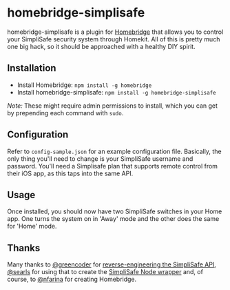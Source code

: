 # homebridge-simplisafe
homebridge-simplisafe is a plugin for [Homebridge](https://github.com/nfarina/homebridge) that allows you to control your SimpliSafe security system through Homekit. All of this is pretty much one big hack, so it should be approached with a healthy DIY spirit. 

## Installation

- Install Homebridge: `npm install -g homebridge`
- Install homebridge-simplisafe: `npm install -g homebridge-simplisafe`

*Note:* These might require admin permissions to install, which you can get by prepending each command with `sudo`.

## Configuration 

Refer to `config-sample.json` for an example configuration file. Basically, the only thing you'll need to change is your SimpliSafe username and password. You'll need a Simplisafe plan that supports remote control from their iOS app, as this taps into the same API.

## Usage

Once installed, you should now have two SimpliSafe switches in your Home app. One turns the system on in 'Away' mode and the other does the same for 'Home' mode. 

## Thanks

Many thanks to [@greencoder](https://github.com/greencoder) for [reverse-engineering the SimpliSafe API](http://www.leftovercode.info/simplisafe.php), [@searls](https://github.com/searls/) for using that to create the [SimpliSafe Node wrapper](https://github.com/searls/simplisafe) and, of course, to [@nfarina](https://github.com/nfarina/) for creating Homebridge.
